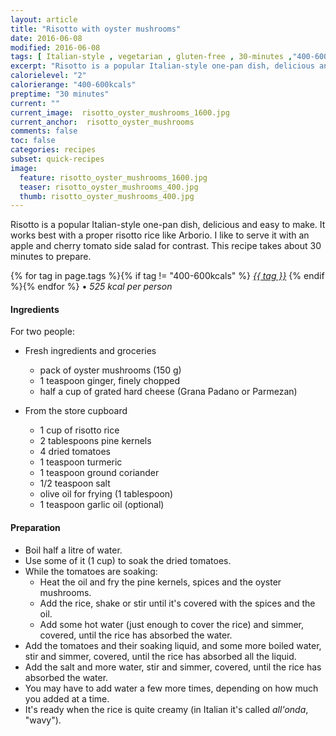 ```yaml
---
layout: article
title: "Risotto with oyster mushrooms"
date: 2016-06-08
modified: 2016-06-08
tags: [ Italian-style , vegetarian , gluten-free , 30-minutes ,"400-600kcals" ]
excerpt: "Risotto is a popular Italian-style one-pan dish, delicious and easy to make. It ..."
calorielevel: "2"
calorierange: "400-600kcals"
preptime: "30 minutes"
current: ""
current_image:  risotto_oyster_mushrooms_1600.jpg
current_anchor:  risotto_oyster_mushrooms
comments: false
toc: false
categories: recipes
subset: quick-recipes
image:
  feature: risotto_oyster_mushrooms_1600.jpg
  teaser: risotto_oyster_mushrooms_400.jpg
  thumb: risotto_oyster_mushrooms_400.jpg
---
```




Risotto is a popular Italian-style one-pan dish, delicious and easy to make. It works best with a proper risotto rice like Arborio. I like to serve it with an apple and cherry tomato side salad for contrast. This recipe takes about 30 minutes to prepare.


{% for tag in page.tags %}{% if tag != "400-600kcals" %}&nbsp;<a class="post-tag" href="{{ site.url}}/tags/#{{ tag }}">_{{ tag }}_</a>&nbsp;{% endif %}{% endfor %} &bull;&nbsp;<em>525&nbsp;kcal&nbsp;per&nbsp;person</em>&nbsp;&nbsp;<a href="{{ site.url}}/tags/#400-600kcals"><img src="{{ site.url }}/images/battery_lvl_2.png" style="height:1.0em;"></a>

#### Ingredients

For two people:

- Fresh ingredients and groceries
  - pack of oyster mushrooms (150 g)
  - 1 teaspoon ginger, finely chopped
  - half a cup of grated hard cheese (Grana Padano or Parmezan)

- From the store cupboard
  - 1 cup of risotto rice
  - 2 tablespoons pine kernels
  - 4 dried tomatoes
  - 1 teaspoon turmeric
  - 1 teaspoon ground coriander
  - 1/2 teaspoon salt
  - olive oil for frying (1 tablespoon)
  - 1 teaspoon garlic oil (optional)

#### Preparation

- Boil half a litre of water.
- Use some of it (1 cup) to soak the dried tomatoes.
- While the tomatoes are soaking:
  - Heat the oil and fry the pine kernels, spices and the oyster mushrooms.
  - Add the rice, shake or stir until it's covered with the spices and the oil.
  - Add some hot water (just enough to cover the rice) and simmer, covered, until the rice has absorbed the water.
- Add the tomatoes and their soaking liquid, and some more boiled water, stir and simmer, covered, until the rice has absorbed all the liquid.
- Add the salt and more water, stir and simmer, covered, until the rice has absorbed the water.
- You may have to add water a few more times, depending on how much you added at a time.
- It's ready when the rice is quite creamy (in Italian it's called _all'onda_, "wavy").
